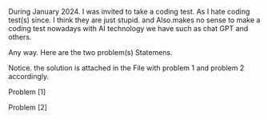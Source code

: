 During January 2024. I was invited to take a coding test. As I hate coding test(s) since. I think they are just stupid. and Also.makes no sense to make a coding test nowadays with AI technology we have such as chat GPT and others. 

Any way. Here are the two problem(s) Statemens. 

Notice. the solution is attached in the File with problem 1 and problem 2 accordingly. 

Problem [1] 

Problem [2] 

